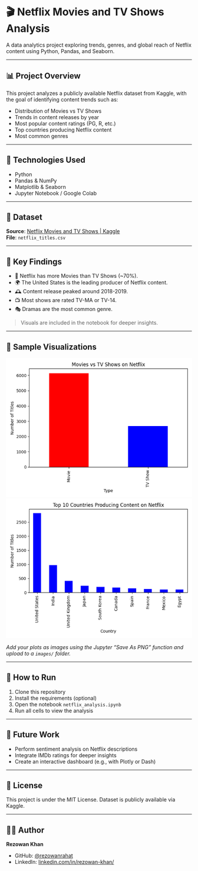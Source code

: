 # 🎬 Netflix Movies and TV Shows Analysis

A data analytics project exploring trends, genres, and global reach of Netflix content using Python, Pandas, and Seaborn.

---

## 📊 Project Overview

This project analyzes a publicly available Netflix dataset from Kaggle, with the goal of identifying content trends such as:

- Distribution of Movies vs TV Shows
- Trends in content releases by year
- Most popular content ratings (PG, R, etc.)
- Top countries producing Netflix content
- Most common genres

---

## 🧰 Technologies Used

- Python
- Pandas & NumPy
- Matplotlib & Seaborn
- Jupyter Notebook / Google Colab

---

## 📁 Dataset

**Source**: [Netflix Movies and TV Shows | Kaggle](https://www.kaggle.com/datasets/shivamb/netflix-shows)  
**File**: `netflix_titles.csv`

---

## 📌 Key Findings

- 🧮 Netflix has more Movies than TV Shows (~70%).
- 🌍 The United States is the leading producer of Netflix content.
- 🕰️ Content release peaked around 2018-2019.
- 📺 Most shows are rated TV-MA or TV-14.
- 🎭 Dramas are the most common genre.

> Visuals are included in the notebook for deeper insights.

---

## 📸 Sample Visualizations

![Movies vs TV Shows](Content_Type.png)
![Most Content Producing Country](Most_Content_Producing_Country.png)

*Add your plots as images using the Jupyter “Save As PNG” function and upload to a `images/` folder.*

---

## 🚀 How to Run

1. Clone this repository
2. Install the requirements (optional)
3. Open the notebook `netflix_analysis.ipynb`
4. Run all cells to view the analysis

---

## 🧠 Future Work

- Perform sentiment analysis on Netflix descriptions
- Integrate IMDb ratings for deeper insights
- Create an interactive dashboard (e.g., with Plotly or Dash)

---

## 📄 License

This project is under the MIT License. Dataset is publicly available via Kaggle.

---

## 🙋‍♂️ Author

**Rezowan Khan**  
- GitHub: [@rezowanrahat](https://github.com/rezowanrahat )
- LinkedIn: [linkedin.com/in/rezowan-khan/](https://www.linkedin.com/in/rezowan-khan/)
